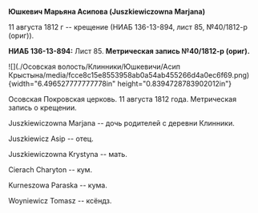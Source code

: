 **Юшкевич Марьяна Асипова (Juszkiewiczowna Marjana)**

11 августа 1812 г -- крещение (НИАБ 136-13-894, лист 85, №40/1812-р
(ориг)).

**НИАБ 136-13-894:** Лист 85. **Метрическая запись №40/1812-р (ориг).**

![](./Осовская волость/Клинники/Юшкевичи/Асип Крыстына/media/fcce8c15e8553958ab0a54ab455266d4a0ec6f69.png){width="6.496527777777778in"
height="0.8394728783902012in"}

Осовская Покровская церковь. 11 августа 1812 года. Метрическая запись о
крещении.

Juszkiewiczowna Marjana -- дочь родителей с деревни Клинники.

Juszkiewicz Asip -- отец.

Juszkiewiczowna Krystyna -- мать.

Cierach Charyton -- кум.

Kurneszowa Paraska -- кума.

Woyniewicz Tomasz -- ксёндз.
